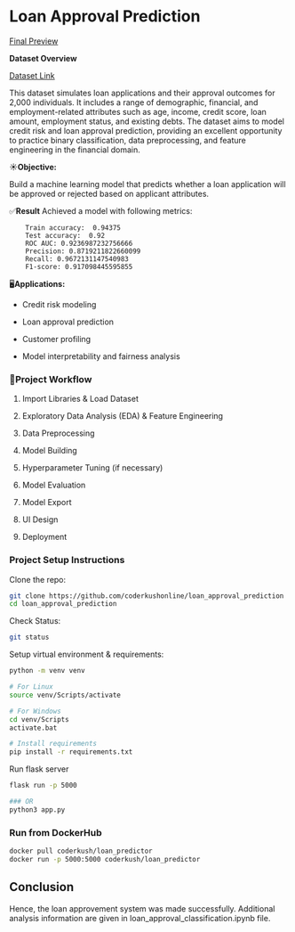 # Loan Approval Prediction

[Final Preview](https://loan-approval-prediction-xv8q.onrender.com)

**Dataset Overview**

[Dataset Link](https://www.kaggle.com/datasets/anishdevedward/loan-approval-dataset)

This dataset simulates loan applications and their approval outcomes for 2,000 individuals. It includes a range of demographic, financial, and employment-related attributes such as age, income, credit score, loan amount, employment status, and existing debts.
The dataset aims to model credit risk and loan approval prediction, providing an excellent opportunity to practice binary classification, data preprocessing, and feature engineering in the financial domain.


☀️**Objective:**

Build a machine learning model that predicts whether a loan application will be approved or rejected based on applicant attributes.

✅**Result**
Achieved a model with following metrics:
```
    Train accuracy:  0.94375
    Test accuracy:  0.92
    ROC AUC: 0.9236987232756666
    Precision: 0.8719211822660099
    Recall: 0.9672131147540983
    F1-score: 0.917098445595855
```
🖥️**Applications:**

* Credit risk modeling

* Loan approval prediction

* Customer profiling

* Model interpretability and fairness analysis

### 🚀Project Workflow
1. Import Libraries & Load Dataset
    
2. Exploratory Data Analysis (EDA) & Feature Engineering

3. Data Preprocessing

4. Model Building

5. Hyperparameter Tuning (if necessary)

6. Model Evaluation

7. Model Export

8. UI Design

9. Deployment

### Project Setup Instructions

Clone the repo:
```bash
git clone https://github.com/coderkushonline/loan_approval_prediction
cd loan_approval_prediction
```

Check Status:
```bash
git status
```

Setup virtual environment & requirements:
```bash
python -m venv venv

# For Linux
source venv/Scripts/activate

# For Windows
cd venv/Scripts
activate.bat

# Install requirements
pip install -r requirements.txt
```

Run flask server
```bash
flask run -p 5000

### OR
python3 app.py
```

### Run from DockerHub
```bash
docker pull coderkush/loan_predictor
docker run -p 5000:5000 coderkush/loan_predictor
```

## Conclusion
Hence, the loan approvement system was made successfully. Additional analysis information are given in loan_approval_classification.ipynb file. 

